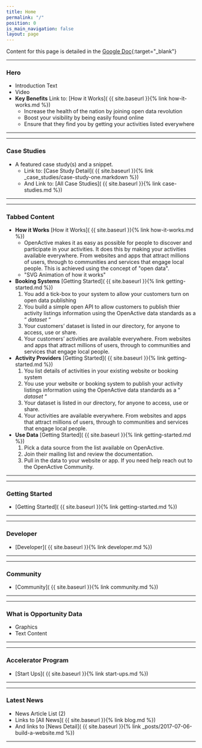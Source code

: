 ```yaml
---
title: Home
permalink: "/"
position: 0
is_main_navigation: false
layout: page
---
```


Content for this page is detailed in the
[Google Doc](https://drive.google.com/open?id=1pSzce8tiNHg8eMKUop4FozaJkhGAXNXYpLSANFf-0Z0){:target="_blank"}

***
### Hero
+ Introduction Text
+ Video
+ **Key Benefits** Link to: [How it Works]( {{ site.baseurl }}{% link how-it-works.md %})  
    + Increase the health of the nation by joining open data revolution
    + Boost your visibility by being easily found online
    + Ensure that they find you by getting your activities listed everywhere

***
***
### Case Studies 
+ A featured case study(s) and a snippet. 
    + Link to: [Case Study Detail]( {{ site.baseurl }}{% link _case_studies/case-study-one.markdown  %}) 
    + And Link to: [All Case Studies]( {{ site.baseurl }}{% link case-studies.md %})    
          
***
***
### Tabbed Content
+ **How it Works** [How it Works]( {{ site.baseurl }}{% link how-it-works.md %})  
    + OpenActive makes it as easy as possible for people to discover and participate in your activities. It does this by making your activities available everywhere. From websites and apps that attract millions of users, through to communities and services that engage local people. This is achieved using the concept of "open data".
    + "SVG Animation of how it works"
+ **Booking Systems** [Getting Started]( {{ site.baseurl }}{% link getting-started.md %})  
    1. You add a tick-box to your system to allow your customers turn on open data publishing
    2. You build a simple open API to allow customers to publish thier activity listings information using the OpenActive data standards as a “ *dataset* “
    3. Your customers’ dataset is listed in our directory, for anyone to access, use or share.
    4. Your customers’ activities are available everywhere. From websites and apps that attract millions of users, through to communities and services that engage local people.
+ **Activity Providers** [Getting Started]( {{ site.baseurl }}{% link getting-started.md %})  
    1. You list details of activities in your existing website or booking system
    2. You use your website or booking system to publish your activity listings information using the OpenActive data standards as a “ *dataset* “
    3. Your dataset is listed in our directory, for anyone to access, use or share.
    4. Your activities are available everywhere. From websites and apps that attract millions of users, through to communities and services that engage local people.
+ **Use Data** [Getting Started]( {{ site.baseurl }}{% link getting-started.md %})  
    1. Pick a data source from the list available on OpenActive.
    2. Join their mailing list and review the documentation.
    3. Pull in the data to your website or app. If you need help reach out to the OpenActive Community.

***
***
### Getting Started 
+ [Getting Started]( {{ site.baseurl }}{% link getting-started.md %})  

***

***
### Developer 
+ [Developer]( {{ site.baseurl }}{% link developer.md %})  

***

***
### Community
+ [Community]( {{ site.baseurl }}{% link community.md %})  

***

***
### What is Opportunity Data
+ Graphics
+ Text Content

***

***
### Accelerator Program
+ [Start Ups]( {{ site.baseurl }}{% link start-ups.md %})  

***

***
### Latest News
+ News Article List (2)
+ Links to [All News]( {{ site.baseurl }}{% link blog.md %})  
+ And links to [News Detail]( {{ site.baseurl }}{% link _posts/2017-07-06-build-a-website.md  %})  

***
